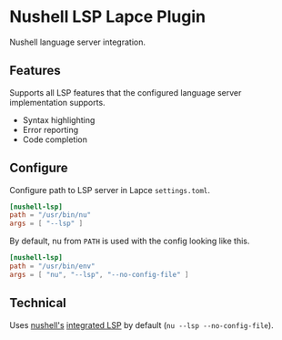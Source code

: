# Nushell LSP Lapce Plugin

Nushell language server integration.

## Features

Supports all LSP features that the configured language server implementation supports.

- Syntax highlighting
- Error reporting
- Code completion

## Configure

Configure path to LSP server in Lapce `settings.toml`.

```toml
[nushell-lsp]
path = "/usr/bin/nu"
args = [ "--lsp" ]
```

By default, nu from `PATH` is used with the config looking like this.

```toml
[nushell-lsp]
path = "/usr/bin/env"
args = [ "nu", "--lsp", "--no-config-file" ]
```

## Technical

Uses [nushell's](https://github.com/nushell/nushell) [integrated LSP](https://github.com/nushell/nushell/tree/main/crates/nu-lsp) by default (`nu --lsp --no-config-file`).
